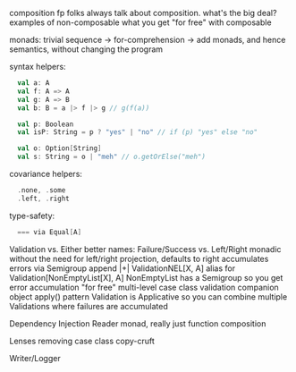 composition
  fp folks always talk about composition. what's the big deal? 
  examples of non-composable
  what you get "for free" with composable

monads: trivial sequence -> for-comprehension -> add monads, and hence semantics, without changing the program

syntax helpers: 

```scala
  val a: A
  val f: A => A
  val g: A => B
  val b: B = a |> f |> g // g(f(a))

  val p: Boolean
  val isP: String = p ? "yes" | "no" // if (p) "yes" else "no"

  val o: Option[String]
  val s: String = o | "meh" // o.getOrElse("meh")
```

covariance helpers: 
```scala
  .none, .some
  .left, .right
```

type-safety:
```scala
  === via Equal[A]
```

Validation vs. Either
  better names: Failure/Success vs. Left/Right
  monadic without the need for left/right projection, defaults to right
  accumulates errors via Semigroup append |+|
  ValidationNEL[X, A] alias for Validation[NonEmptyList[X], A]
  NonEmptyList has a Semigroup so you get error accumulation "for free"
  multi-level case class validation
    companion object apply() pattern
    Validation is Applicative so you can combine multiple Validations where failures are accumulated

Dependency Injection
  Reader monad, really just function composition

Lenses
  removing case class copy-cruft

Writer/Logger
